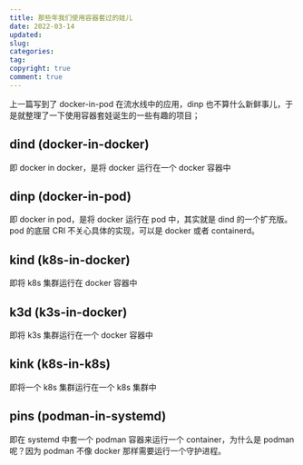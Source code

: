 ```yaml
---
title: 那些年我们使用容器套过的娃儿
date: 2022-03-14
updated:
slug:
categories:
tag:
copyright: true
comment: true
---
```

上一篇写到了 docker-in-pod 在流水线中的应用，dinp 也不算什么新鲜事儿，于是就整理了一下使用容器套娃诞生的一些有趣的项目；

## dind (docker-in-docker)

即 docker in docker，是将 docker 运行在一个 docker 容器中

## dinp (docker-in-pod)

即 docker in pod，是将 docker 运行在 pod 中，其实就是 dind 的一个扩充版。pod 的底层 CRI 不关心具体的实现，可以是 docker 或者 containerd。

## kind (k8s-in-docker)

即将 k8s 集群运行在 docker 容器中

## k3d (k3s-in-docker)

即将 k3s 集群运行在一个 docker 容器中

## kink (k8s-in-k8s)

即将一个 k8s 集群运行在一个 k8s 集群中

## pins (podman-in-systemd)

即在 systemd 中套一个 podman 容器来运行一个 container，为什么是 podman 呢？因为 podman 不像 docker 那样需要运行一个守护进程。
